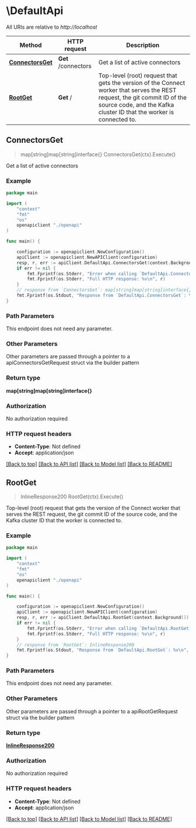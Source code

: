 # \DefaultApi

All URIs are relative to *http://localhost*

Method | HTTP request | Description
------------- | ------------- | -------------
[**ConnectorsGet**](DefaultApi.md#ConnectorsGet) | **Get** /connectors | Get a list of active connectors
[**RootGet**](DefaultApi.md#RootGet) | **Get** / | Top-level (root) request that gets the version of the Connect worker that serves the REST request, the git commit ID of the source code, and the Kafka cluster ID that the worker is connected to.



## ConnectorsGet

> map[string]map[string]interface{} ConnectorsGet(ctx).Execute()

Get a list of active connectors

### Example

```go
package main

import (
    "context"
    "fmt"
    "os"
    openapiclient "./openapi"
)

func main() {

    configuration := openapiclient.NewConfiguration()
    apiClient := openapiclient.NewAPIClient(configuration)
    resp, r, err := apiClient.DefaultApi.ConnectorsGet(context.Background()).Execute()
    if err != nil {
        fmt.Fprintf(os.Stderr, "Error when calling `DefaultApi.ConnectorsGet``: %v\n", err)
        fmt.Fprintf(os.Stderr, "Full HTTP response: %v\n", r)
    }
    // response from `ConnectorsGet`: map[string]map[string]interface{}
    fmt.Fprintf(os.Stdout, "Response from `DefaultApi.ConnectorsGet`: %v\n", resp)
}
```

### Path Parameters

This endpoint does not need any parameter.

### Other Parameters

Other parameters are passed through a pointer to a apiConnectorsGetRequest struct via the builder pattern


### Return type

**map[string]map[string]interface{}**

### Authorization

No authorization required

### HTTP request headers

- **Content-Type**: Not defined
- **Accept**: application/json

[[Back to top]](#) [[Back to API list]](../README.md#documentation-for-api-endpoints)
[[Back to Model list]](../README.md#documentation-for-models)
[[Back to README]](../README.md)


## RootGet

> InlineResponse200 RootGet(ctx).Execute()

Top-level (root) request that gets the version of the Connect worker that serves the REST request, the git commit ID of the source code, and the Kafka cluster ID that the worker is connected to.

### Example

```go
package main

import (
    "context"
    "fmt"
    "os"
    openapiclient "./openapi"
)

func main() {

    configuration := openapiclient.NewConfiguration()
    apiClient := openapiclient.NewAPIClient(configuration)
    resp, r, err := apiClient.DefaultApi.RootGet(context.Background()).Execute()
    if err != nil {
        fmt.Fprintf(os.Stderr, "Error when calling `DefaultApi.RootGet``: %v\n", err)
        fmt.Fprintf(os.Stderr, "Full HTTP response: %v\n", r)
    }
    // response from `RootGet`: InlineResponse200
    fmt.Fprintf(os.Stdout, "Response from `DefaultApi.RootGet`: %v\n", resp)
}
```

### Path Parameters

This endpoint does not need any parameter.

### Other Parameters

Other parameters are passed through a pointer to a apiRootGetRequest struct via the builder pattern


### Return type

[**InlineResponse200**](InlineResponse200.md)

### Authorization

No authorization required

### HTTP request headers

- **Content-Type**: Not defined
- **Accept**: application/json

[[Back to top]](#) [[Back to API list]](../README.md#documentation-for-api-endpoints)
[[Back to Model list]](../README.md#documentation-for-models)
[[Back to README]](../README.md)

